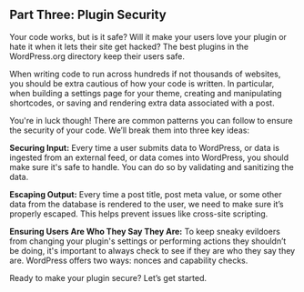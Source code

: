 ## Part Three: Plugin Security

Your code works, but is it safe? Will it make your users love your plugin or hate it when it lets their site get hacked? The best plugins in the WordPress.org directory keep their users safe.

When writing code to run across hundreds if not thousands of websites, you should be extra cautious of how your code is written. In particular, when building a settings page for your theme, creating and manipulating shortcodes, or saving and rendering extra data associated with a post.

You're in luck though! There are common patterns you can follow to ensure the security of your code. We’ll break them into three key ideas:

**Securing Input:** Every time a user submits data to WordPress, or data is ingested from an external feed, or data comes into WordPress, you should make sure it's safe to handle. You can do so by validating and sanitizing the data.

**Escaping Output:** Every time a post title, post meta value, or some other data from the database is rendered to the user, we need to make sure it’s properly escaped. This helps prevent issues like cross-site scripting.

**Ensuring Users Are Who They Say They Are:** To keep sneaky evildoers from changing your plugin's settings or performing actions they shouldn’t be doing, it's important to always check to see if they are who they say they are. WordPress offers two ways: nonces and capability checks.

Ready to make your plugin secure? Let’s get started.